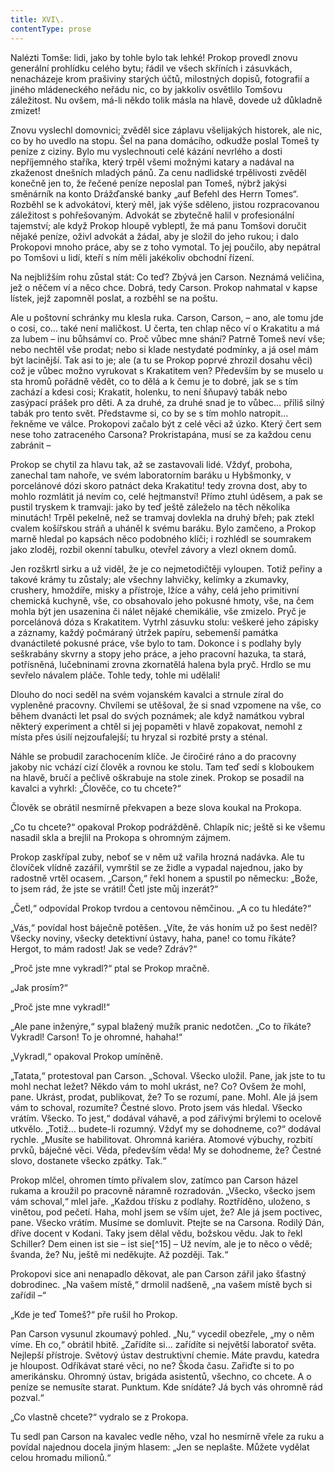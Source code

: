 ```yaml
---
title: XVI\.
contentType: prose
---
```


<section>

Nalézti Tomše: lidi, jako by tohle bylo tak lehké! Prokop provedl znovu generální prohlídku celého bytu; řádil ve všech skříních i zásuvkách, nenacházeje krom prašiviny starých účtů, milostných dopisů, fotografií a jiného mládeneckého neřádu nic, co by jakkoliv osvětlilo Tomšovu záležitost. Nu ovšem, má-li někdo tolik másla na hlavě, dovede už důkladně zmizet!

Znovu vyslechl domovnici; zvěděl sice záplavu všelijakých historek, ale nic, co by ho uvedlo na stopu. Šel na pana domácího, odkudže poslal Tomeš ty peníze z ciziny. Bylo mu vyslechnouti celé kázání nevrlého a dosti nepříjemného staříka, který trpěl všemi možnými katary a nadával na zkaženost dnešních mladých pánů. Za cenu nadlidské trpělivosti zvěděl konečně jen to, že řečené peníze neposlal pan Tomeš, nýbrž jakýsi směnárník na konto Drážďanské banky „auf Befehl des Herrn Tomes“. Rozběhl se k advokátovi, který měl, jak výše sděleno, jistou rozpracovanou záležitost s pohřešovaným. Advokát se zbytečně halil v profesionální tajemství; ale když Prokop hloupě vybleptl, že má panu Tomšovi doručit nějaké peníze, oživl advokát a žádal, aby je složil do jeho rukou; i dalo Prokopovi mnoho práce, aby se z toho vymotal. To jej poučilo, aby nepátral po Tomšovi u lidí, kteří s ním měli jakékoliv obchodní řízení.

Na nejbližším rohu zůstal stát: Co teď? Zbývá jen Carson. Neznámá veličina, jež o něčem ví a něco chce. Dobrá, tedy Carson. Prokop nahmatal v kapse lístek, jejž zapomněl poslat, a rozběhl se na poštu.

Ale u poštovní schránky mu klesla ruka. Carson, Carson, – ano, ale tomu jde o cosi, co… také není maličkost. U čerta, ten chlap něco ví o Krakatitu a má za lubem – inu bůhsámví co. Proč vůbec mne shání? Patrně Tomeš neví vše; nebo nechtěl vše prodat; nebo si klade nestydaté podmínky, a já osel mám být lacinější. Tak asi to je; ale (a tu se Prokop poprvé zhrozil dosahu věci) což je vůbec možno vyrukovat s Krakatitem ven? Především by se muselo u sta hromů pořádně vědět, co to dělá a k čemu je to dobré, jak se s tím zachází a kdesi cosi; Krakatit, holenku, to není šňupavý tabák nebo zasýpací prášek pro děti. A za druhé, za druhé snad je to vůbec… příliš silný tabák pro tento svět. Představme si, co by se s tím mohlo natropit… řekněme ve válce. Prokopovi začalo být z celé věci až úzko. Který čert sem nese toho zatraceného Carsona? Prokristapána, musí se za každou cenu zabránit –

Prokop se chytil za hlavu tak, až se zastavovali lidé. Vždyť, proboha, zanechal tam nahoře, ve svém laboratorním baráku u Hybšmonky, v porcelánové dózi skoro patnáct deka Krakatitu! tedy zrovna dost, aby to mohlo rozmlátit já nevím co, celé hejtmanství! Přímo ztuhl úděsem, a pak se pustil tryskem k tramvaji: jako by teď ještě záleželo na těch několika minutách! Trpěl pekelně, než se tramvaj dovlekla na druhý břeh; pak ztekl cvalem košířskou stráň a uháněl k svému baráku. Bylo zamčeno, a Prokop marně hledal po kapsách něco podobného klíči; i rozhlédl se soumrakem jako zloděj, rozbil okenní tabulku, otevřel závory a vlezl oknem domů.

Jen rozškrtl sirku a už viděl, že je co nejmetodičtěji vyloupen. Totiž peřiny a takové krámy tu zůstaly; ale všechny lahvičky, kelímky a zkumavky, crushery, hmoždíře, misky a přístroje, lžíce a váhy, celá jeho primitivní chemická kuchyně, vše, co obsahovalo jeho pokusné hmoty, vše, na čem mohla být jen usazenina či nálet nějaké chemikálie, vše zmizelo. Pryč je porcelánová dóza s Krakatitem. Vytrhl zásuvku stolu: veškeré jeho zápisky a záznamy, každý počmáraný útržek papíru, sebemenší památka dvanáctileté pokusné práce, vše bylo to tam. Dokonce i s podlahy byly seškrabány skvrny a stopy jeho práce, a jeho pracovní hazuka, ta stará, potřísněná, lučebninami zrovna zkornatělá halena byla pryč. Hrdlo se mu sevřelo návalem pláče. Tohle tedy, tohle mi udělali!

Dlouho do noci seděl na svém vojanském kavalci a strnule zíral do vypleněné pracovny. Chvílemi se utěšoval, že si snad vzpomene na vše, co během dvanácti let psal do svých poznámek; ale když namátkou vybral některý experiment a chtěl si jej popaměti v hlavě zopakovat, nemohl z místa přes úsilí nejzoufalejší; tu hryzal si rozbité prsty a sténal.

Náhle se probudil zarachocením klíče. Je čiročiré ráno a do pracovny jakoby nic vchází cizí člověk a rovnou ke stolu. Tam teď sedí s kloboukem na hlavě, bručí a pečlivě oškrabuje na stole zinek. Prokop se posadil na kavalci a vyhrkl: „Člověče, co tu chcete?“

Člověk se obrátil nesmírně překvapen a beze slova koukal na Prokopa.

„Co tu chcete?“ opakoval Prokop podrážděně. Chlapík nic; ještě si ke všemu nasadil skla a brejlil na Prokopa s ohromným zájmem.

Prokop zaskřípal zuby, neboť se v něm už vařila hrozná nadávka. Ale tu človíček vlídně zazářil, vymrštil se ze židle a vypadal najednou, jako by radostně vrtěl ocasem. „Carson,“ řekl honem a spustil po německu: „Bože, to jsem rád, že jste se vrátil! Četl jste můj inzerát?“

„Četl,“ odpovídal Prokop tvrdou a centovou němčinou. „A co tu hledáte?“

„Vás,“ povídal host báječně potěšen. „Víte, že vás honím už po šest neděl? Všecky noviny, všecky detektivní ústavy, haha, pane! co tomu říkáte? Hergot, to mám radost! Jak se vede? Zdráv?“

„Proč jste mne vykradl?“ ptal se Prokop mračně.

„Jak prosím?“

„Proč jste mne vykradl!“

„Ale pane inženýre,“ sypal blažený mužík pranic nedotčen. „Co to říkáte? Vykradl! Carson! To je ohromné, hahaha!“

„Vykradl,“ opakoval Prokop umíněně.

„Tatata,“ protestoval pan Carson. „Schoval. Všecko uložil. Pane, jak jste to tu mohl nechat ležet? Někdo vám to mohl ukrást, ne? Co? Ovšem že mohl, pane. Ukrást, prodat, publikovat, že? To se rozumí, pane. Mohl. Ale já jsem vám to schoval, rozumíte? Čestné slovo. Proto jsem vás hledal. Všecko vrátím. Všecko. To jest,“ dodával váhavě, a pod zářivými brýlemi to ocelově utkvělo. „Totiž… budete-li rozumný. Vždyť my se dohodneme, co?“ dodával rychle. „Musíte se habilitovat. Ohromná kariéra. Atomové výbuchy, rozbití prvků, báječné věci. Věda, především věda! My se dohodneme, že? Čestné slovo, dostanete všecko zpátky. Tak.“

Prokop mlčel, ohromen tímto přívalem slov, zatímco pan Carson házel rukama a kroužil po pracovně náramně rozradován. „Všecko, všecko jsem vám schoval,“ mlel jaře. „Každou třísku z podlahy. Roztříděno, uloženo, s vinětou, pod pečetí. Haha, mohl jsem se vším ujet, že? Ale já jsem poctivec, pane. Všecko vrátím. Musíme se domluvit. Ptejte se na Carsona. Rodilý Dán, dříve docent v Kodani. Taky jsem dělal vědu, božskou vědu. Jak to řekl Schiller? Dem einen ist sie – ist sie[^15] – Už nevím, ale je to něco o vědě; švanda, že? Nu, ještě mi neděkujte. Až později. Tak.“

Prokopovi sice ani nenapadlo děkovat, ale pan Carson zářil jako šťastný dobrodinec. „Na vašem místě,“ drmolil nadšeně, „na vašem místě bych si zařídil –“

„Kde je teď Tomeš?“ pře rušil ho Prokop.

Pan Carson vysunul zkoumavý pohled. „Nu,“ vycedil obezřele, „my o něm víme. Eh co,“ obrátil hbitě. „Zařídíte si… zařídíte si největší laboratoř světa. Nejlepší přístroje. Světový ústav destruktivní chemie. Máte pravdu, katedra je hloupost. Odříkávat staré věci, no ne? Škoda času. Zařiďte si to po amerikánsku. Ohromný ústav, brigáda asistentů, všechno, co chcete. A o peníze se nemusíte starat. Punktum. Kde snídáte? Já bych vás ohromně rád pozval.“

„Co vlastně chcete?“ vydralo se z Prokopa.

Tu sedl pan Carson na kavalec vedle něho, vzal ho nesmírně vřele za ruku a povídal najednou docela jiným hlasem: „Jen se neplašte. Můžete vydělat celou hromadu milionů.“

</section>
